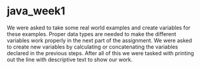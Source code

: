 # java_week1
We were asked to take some real world examples and create variables for these examples.
Proper data types are needed to make the different variables work properly in the next part of the assignment.
We were asked to create new variables by calculating or concatenating the variables declared in the previous steps.
After all of this we were tasked with printing out the line with descriptive text to show our work.
